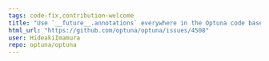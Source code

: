 ```yaml
---
tags: code-fix,contribution-welcome
title: "Use `__future__.annotations` everywhere in the Optuna code base"
html_url: "https://github.com/optuna/optuna/issues/4508"
user: HideakiImamura
repo: optuna/optuna
---
```


